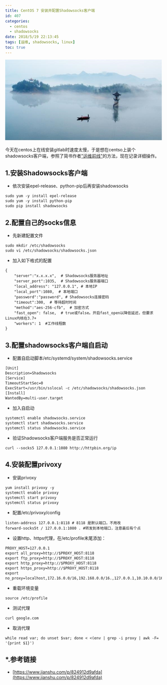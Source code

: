 ```yaml
---
title: CentOS 7 安装并配置Shadowsocks客户端
id: 407
categories:
  - centos
  - shadowsocks
date: 2018/5/19 22:13:45   
tags: [运维, shadowsocks, linux]
toc: true
---
```

![img](/img/xjy/tangquanchi.jpg)<br/><br/>
今天在centos上在线安装gitlab时速度太慢，于是想在centso上装个shadowsocks客户端，参照了简书作者["运维前线"](https://www.jianshu.com/p/824912d9afda)的方法，现在记录详细操作。

<!--more-->

## 1.安装Shadowsocks客户端
+ 依次安装epel-release、python-pip后再安装shadowsocks
``` shell 
sudo yum -y install epel-release
sudo yum -y install python-pip
sudo pip install shadowsocks
```

## 2.配置自己的socks信息 

+ 先新建配置文件 

``` shell   
sudo mkdir /etc/shadowsocks
sudo vi /etc/shadowsocks/shadowsocks.json
```

+ 加入如下格式的配置
``` text  
{
    "server":"x.x.x.x",  # Shadowsocks服务器地址
    "server_port":1035,  # Shadowsocks服务器端口
    "local_address": "127.0.0.1", # 本地IP
    "local_port":1080,  # 本地端口
    "password":"password", # Shadowsocks连接密码
    "timeout":300,  # 等待超时时间
    "method":"aes-256-cfb",  # 加密方式
    "fast_open": false,  # true或false。开启fast_open以降低延迟，但要求Linux内核在3.7+
    "workers": 1  #工作线程数 
}
```

## 3.配置shadowsocks客户端自启动 

+ 配置自启动脚本/etc/systemd/system/shadowsocks.service 

``` text 
[Unit]
Description=Shadowsocks
[Service]
TimeoutStartSec=0
ExecStart=/usr/bin/sslocal -c /etc/shadowsocks/shadowsocks.json
[Install]
WantedBy=multi-user.target
```
+ 加入自启动 

``` shell 
systemctl enable shadowsocks.service
systemctl start shadowsocks.service
systemctl status shadowsocks.service
```
+ 验证Shadowsocks客户端服务是否正常运行 

``` shell
curl --socks5 127.0.0.1:1080 http://httpbin.org/ip
```

## 4.安装配置privoxy 

+ 安装privoxy

``` shell 
yum install privoxy -y
systemctl enable privoxy
systemctl start privoxy
systemctl status privoxy  
```

+ 配置/etc/privoxy/config 

``` text 
listen-address 127.0.0.1:8118 # 8118 是默认端口，不用改
forward-socks5t / 127.0.0.1:1080 . #转发到本地端口，注意最后有个点
```

+ 设置http、https代理，在/etc/profile末尾添加：

``` text 
PROXY_HOST=127.0.0.1
export all_proxy=http://$PROXY_HOST:8118
export ftp_proxy=http://$PROXY_HOST:8118
export http_proxy=http://$PROXY_HOST:8118
export https_proxy=http://$PROXY_HOST:8118
export no_proxy=localhost,172.16.0.0/16,192.168.0.0/16.,127.0.0.1,10.10.0.0/16
```

+ 重载环境变量 

``` shell 
source /etc/profile
```

+ 测试代理 

``` shell
curl google.com
```

+ 取消代理 

``` shell
while read var; do unset $var; done < <(env | grep -i proxy | awk -F= '{print $1}')
```

## *.参考链接 
+ [https://www.jianshu.com/p/824912d9afda](https://www.jianshu.com/p/824912d9afda)